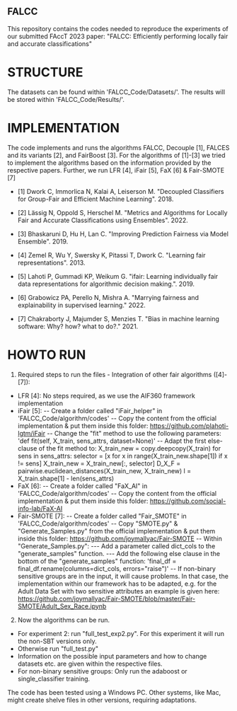 ## FALCC

This repository contains the codes needed to reproduce the experiments of our submitted FAccT 2023 paper:
"FALCC: Efficiently performing locally fair and accurate classifications"


# STRUCTURE

The datasets can be found within 'FALCC_Code/Datasets/'.
The results will be stored within 'FALCC_Code/Results/'.


# IMPLEMENTATION

The code implements and runs the algorithms FALCC, Decouple [1], FALCES and its variants [2], and FairBoost [3].
For the algorithms of [1]-[3] we tried to implement the algorithms based on the information provided by the respective papers.
Further, we run LFR [4], iFair [5], FaX [6] & Fair-SMOTE [7]

- [1] Dwork C, Immorlica N, Kalai A, Leiserson M. "Decoupled Classifiers for Group-Fair
    and Efficient Machine Learning". 2018.

- [2] Lässig N, Oppold S, Herschel M. "Metrics and Algorithms for Locally Fair and Accurate Classifications using Ensembles". 2022.
    
- [3] Bhaskaruni D, Hu H, Lan C. "Improving Prediction Fairness via Model Ensemble". 2019.

- [4] Zemel R, Wu Y, Swersky K, Pitassi T, Dwork C. "Learning fair representations". 2013.

- [5] Lahoti P, Gummadi KP, Weikum G. "ifair: Learning individually fair data representations for algorithmic decision making.". 2019.

- [6] Grabowicz PA, Perello N, Mishra A. "Marrying fairness and explainability in supervised learning." 2022.

- [7] Chakraborty J, Majumder S, Menzies T. "Bias in machine learning software: Why? how? what to do?." 2021.


# HOWTO RUN

1. Required steps to run the files - Integration of other fair algorithms ([4]-[7]):
- LFR [4]: No steps required, as we use the AIF360 framework implementation
- iFair [5]:
-- Create a folder called "iFair_helper" in 'FALCC_Code/algorithm/codes'
-- Copy the content from the official implementation & put them inside this folder: https://github.com/plahoti-lgtm/iFair
-- Change the "fit" method to use the following parameters: 'def fit(self, X_train, sens_attrs, dataset=None)'
-- Adapt the first else-clause of the fit method to:
        X_train_new = copy.deepcopy(X_train)
        for sens in sens_attrs:
            selector = [x for x in range(X_train_new.shape[1]) if x != sens]
            X_train_new = X_train_new[:, selector]
        D_X_F = pairwise.euclidean_distances(X_train_new,
                                             X_train_new)
        l = X_train.shape[1] - len(sens_attrs)
- FaX [6]:
-- Create a folder called "FaX_AI" in 'FALCC_Code/algorithm/codes'
-- Copy the content from the official implementation & put them inside this folder: https://github.com/social-info-lab/FaX-AI
- Fair-SMOTE [7]:
-- Create a folder called "Fair_SMOTE" in 'FALCC_Code/algorithm/codes'
-- Copy "SMOTE.py" & "Generate_Samples.py" from the official implementation & put them inside this folder: https://github.com/joymallyac/Fair-SMOTE
-- Within "Generate_Samples.py":
--- Add a parameter called dict_cols to the "generate_samples" function.
--- Add the following else clause in the bottom of the "generate_samples" function: 'final_df = final_df.rename(columns=dict_cols, errors="raise")'
-- If non-binary sensitive groups are in the input, it will cause problems. In that case, the implementation within our framework has to be adapted,
    e.g. for the Adult Data Set with two sensitive attributes an example is given here: https://github.com/joymallyac/Fair-SMOTE/blob/master/Fair-SMOTE/Adult_Sex_Race.ipynb

2. Now the algorithms can be run. 
- For experiment 2: run "full_test_exp2.py". For this experiment it will run the non-SBT versions only.
- Otherwise run "full_test.py"
- Information on the possible input parameters and how to change datasets etc. are given within the respective files.
- For non-binary sensitive groups: Only run the adaboost or single_classifier training.

The code has been tested using a Windows PC. Other systems, like Mac, might create shelve files in other versions, requiring adaptations.
